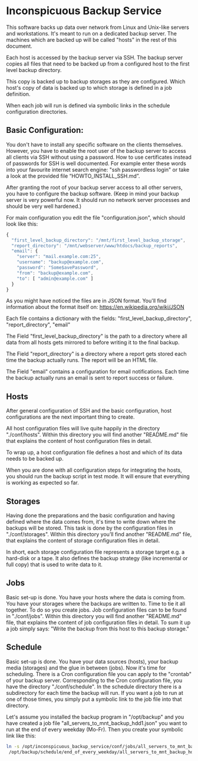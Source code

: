 # Inconspicuous Backup Service

This software backs up data over network from Linux and Unix-like servers and
workstations. It's meant to run on a dedicated backup server. The machines which
are backed up will be called "hosts" in the rest of this document.

Each host is accessed by the backup server via SSH. The backup server copies
all files that need to be backed up from a configured host to the first level
backup directory.

This copy is backed up to backup storages as they are configured. Which
host's copy of data is backed up to which storage is defined in a job definition.

When each job will run is defined via symbolic links in the schedule
configuration directories.

## Basic Configuration:

You don't have to install any specific software on the clients themselves.
However, you have to enable the root user of the backup server to access all
clients via SSH without using a password. How to use certificates instead of
passwords for SSH is well documented. For example enter these words into your
favourite internet search engine: "ssh passwordless login" or take a look at
the provided file “HOWTO_INSTALL_SSH.md”.

After granting the root of your backup server access to all other servers, you
have to configure the backup software. (Keep in mind your backup server is very
powerful now. It should run no network server processes and should be very well
hardened.)

For main configuration you edit the file "configuration.json", which should
look like this:

```javascript
{
  "first_level_backup_directory": "/mnt/first_level_backup_storage",
  "report_directory": "/mnt/webserver/www/htdocs/backup_reports",
  "email": {
    "server": "mail.example.com:25",
    "username": "backup@example.com",
    "password": "Some$avePassword",
    "from": "backup@example.com",
    "to": [ "admin@example.com" ]
  }
}
```

As you might have noticed the files are in JSON format. You'll find information
about the format itself on: https://en.wikipedia.org/wiki/JSON

Each file contains a dictionary with the fields:
"first_level_backup_directory", "report_directory", "email"

The Field "first_level_backup_directory" is the path to a directory where all
data from all hosts gets mirrored to before writing it to the final backup.

The Field "report_directory" is a directory where a report gets stored each
time the backup actually runs. The report will be an HTML file.

The Field "email" contains a configuration for email notifications. Each time
the backup actually runs an email is sent to report success or failure.

## Hosts

After general configuration of SSH and the basic configuration, host
configurations are the next important thing to create.

All host configuration files will live quite happily in the directory
"./conf/hosts". Within this directory you will find another "README.md" file
that explains the content of host configuration files in detail.

To wrap up, a host configuration file defines a host and which of its
data needs to be backed up.

When you are done with all configuration steps for integrating the hosts, you
should run the backup script in test mode. It will ensure that everything is
working as expected so far.

## Storages

Having done the preparations and the basic configuration and having defined
where the data comes from, it's time to write down where the backups will be
stored.
This task is done by the configuration files in "./conf/storages". Within this
directory you’ll find another "README.md" file, that explains the content of
storage configuration files in detail.

In short, each storage configuration file represents a storage target
e.g. a hard-disk or a tape. It also defines the backup strategy (like
incremental or full copy) that is used to write data to it.

## Jobs

Basic set-up is done. You have your hosts where the data is coming from. You
have your storages where the backups are written to. Time to tie it all
together.
To do so you create jobs. Job configuration files can to be found in
"./conf/jobs". Within this directory you will find another "README.md" file,
that explains the content of job configuration files in detail.
To sum it up a job simply says: "Write the backup from this host to this
backup storage."

## Schedule

Basic set-up is done. You have your data sources (hosts), your backup media
(storages) and the glue in between (jobs). Now it's time for scheduling.
There is a Cron configuration file you can apply to the "crontab" of your backup
server.
Corresponding to the Cron configuration file, you have the directory
"./conf/schedule". In the schedule directory there is a subdirectory for each
time the backup will run. If you want a job to run at one of those times,
you simply put a symbolic link to the job file into that directory.

Let's assume you installed the backup program in "/opt/backup" and you have
created a job file "all_servers_to_mnt_backup_hdd1.json" you want to run
at the end of every weekday (Mo-Fr). Then you create your symbolic link like
this:

```bash
ln -s /opt/inconspicuous_backup_service/conf/jobs/all_servers_to_mnt_backup_hdd1.json \
 /opt/backup/schedule/end_of_every_weekday/all_servers_to_mnt_backup_hdd1.json
```
